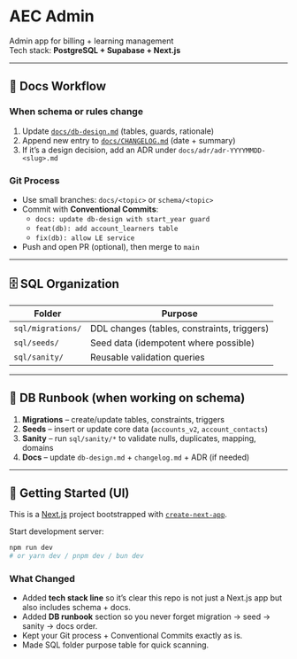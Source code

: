 # AEC Admin

Admin app for billing + learning management  
Tech stack: **PostgreSQL + Supabase + Next.js**

---

## 📑 Docs Workflow

### When schema or rules change
1. Update [`docs/db-design.md`](docs/db-design.md) (tables, guards, rationale)
2. Append new entry to [`docs/CHANGELOG.md`](docs/changelog.md) (date + summary)
3. If it’s a design decision, add an ADR under `docs/adr/adr-YYYYMMDD-<slug>.md`

### Git Process
- Use small branches: `docs/<topic>` or `schema/<topic>`
- Commit with **Conventional Commits**:
  - `docs: update db-design with start_year guard`
  - `feat(db): add account_learners table`
  - `fix(db): allow LE service`
- Push and open PR (optional), then merge to `main`

---

## 🗄️ SQL Organization

| Folder           | Purpose                                 |
|------------------|----------------------------------------|
| `sql/migrations/`| DDL changes (tables, constraints, triggers) |
| `sql/seeds/`     | Seed data (idempotent where possible)  |
| `sql/sanity/`    | Reusable validation queries            |

---

## 🧭 DB Runbook (when working on schema)

1. **Migrations** – create/update tables, constraints, triggers  
2. **Seeds** – insert or update core data (`accounts_v2`, `account_contacts`)  
3. **Sanity** – run `sql/sanity/*` to validate nulls, duplicates, mapping, domains  
4. **Docs** – update `db-design.md` + `changelog.md` + ADR (if needed)  

---

## 🚀 Getting Started (UI)

This is a [Next.js](https://nextjs.org) project bootstrapped with [`create-next-app`](https://github.com/vercel/next.js/tree/canary/packages/create-next-app).

Start development server:

```bash
npm run dev
# or yarn dev / pnpm dev / bun dev
```


### What Changed
- Added **tech stack line** so it’s clear this repo is not just a Next.js app but also includes schema + docs.  
- Added **DB runbook** section so you never forget migration → seed → sanity → docs order.  
- Kept your Git process + Conventional Commits exactly as is.  
- Made SQL folder purpose table for quick scanning.  
